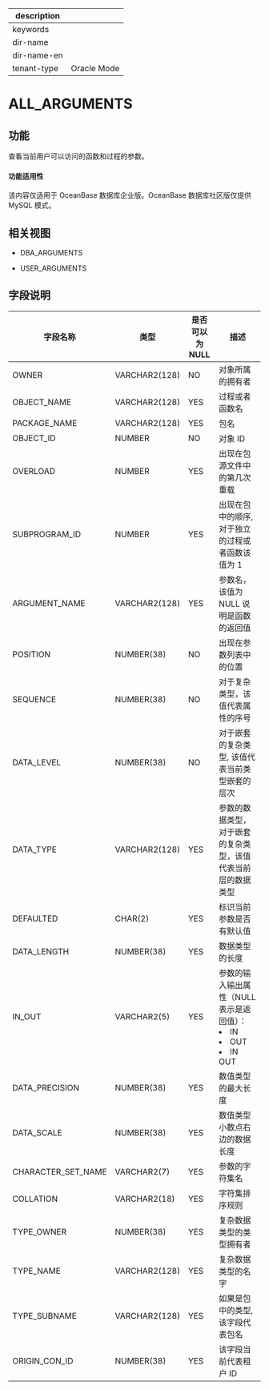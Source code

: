 |description||
|---|---|
|keywords||
|dir-name||
|dir-name-en||
|tenant-type|Oracle Mode|

# ALL_ARGUMENTS

## 功能

查看当前用户可以访问的函数和过程的参数。

  <main id="notice" >
    <h4>功能适用性</h4>
    <p>该内容仅适用于 OceanBase 数据库企业版。OceanBase 数据库社区版仅提供 MySQL 模式。</p>
  </main>

## 相关视图

* DBA_ARGUMENTS

* USER_ARGUMENTS

## 字段说明

|      **字段名称**      |    **类型**     | **是否可以为 NULL** |      **描述**      |
|--------------------|---------------|----------------|--------------------------------------------------|
| OWNER              | VARCHAR2(128) | NO             | 对象所属的拥有者         |
| OBJECT_NAME        | VARCHAR2(128) | YES            | 过程或者函数名          |
| PACKAGE_NAME       | VARCHAR2(128) | YES            | 包名               |
| OBJECT_ID          | NUMBER        | NO             | 对象 ID            |
| OVERLOAD           | NUMBER        | YES            | 出现在包源文件中的第几次重载   |
| SUBPROGRAM_ID      | NUMBER        | YES            | 出现在包中的顺序, 对于独立的过程或者函数该值为 1                                                                          |
| ARGUMENT_NAME      | VARCHAR2(128) | YES            | 参数名，该值为 NULL 说明是函数的返回值                                                                              |
| POSITION           | NUMBER(38)    | NO             | 出现在参数列表中的位置      |
| SEQUENCE           | NUMBER(38)    | NO             | 对于复杂类型，该值代表属性的序号 |
| DATA_LEVEL         | NUMBER(38)    | NO             | 对于嵌套的复杂类型, 该值代表当前类型嵌套的层次                                                                            |
| DATA_TYPE          | VARCHAR2(128) | YES            | 参数的数据类型，对于嵌套的复杂类型，该值代表当前层的数据类型                                                                      |
| DEFAULTED          | CHAR(2)       | YES            | 标识当前参数是否有默认值     |
| DATA_LENGTH        | NUMBER(38)    | YES            | 数据类型的长度          |
| IN_OUT             | VARCHAR2(5)   | YES            | 参数的输入输出属性（NULL 表示是返回值）： <li> IN   <li> OUT   <li> IN OUT    |
| DATA_PRECISION     | NUMBER(38)    | YES            | 数值类型的最大长度        |
| DATA_SCALE         | NUMBER(38)    | YES            | 数值类型小数点右边的数据长度   |
| CHARACTER_SET_NAME | VARCHAR2(7)   | YES            | 参数的字符集名          |
| COLLATION          | VARCHAR2(18)  | YES            | 字符集排序规则          |
| TYPE_OWNER         | NUMBER(38)    | YES            | 复杂数据类型的类型拥有者     |
| TYPE_NAME          | VARCHAR2(128) | YES            | 复杂数据类型的名字        |
| TYPE_SUBNAME       | VARCHAR2(128) | YES            | 如果是包中的类型, 该字段代表包名|
| ORIGIN_CON_ID      | NUMBER(38)    | YES            | 该字段当前代表租户 ID     |
